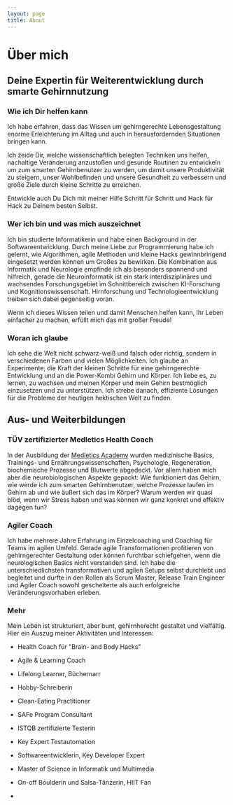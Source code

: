 ```yaml
---
layout: page
title: About
---
```

                                                                                                
# Über mich

## Deine Expertin für Weiterentwicklung durch smarte Gehirnnutzung

### Wie ich Dir helfen kann
Ich habe erfahren, dass das Wissen um gehirngerechte Lebensgestaltung enorme Erleichterung im Alltag und auch in herausfordernden Situationen bringen kann.

Ich zeide Dir, welche wissenschaftlich belegten Techniken uns helfen, nachaltige Veränderung anzustoßen und gesunde Routinen zu entwickeln um zum smarten Gehirnbenutzer zu werden, um damit unsere Produktivität zu steigern, unser Wohlbefinden und unsere Gesundheit zu verbessern und große Ziele durch kleine Schritte zu erreichen. 

Entwickle auch Du Dich mit meiner Hilfe Schritt für Schritt und Hack für Hack zu Deinem besten Selbst. 


### Wer ich bin und was mich auszeichnet 
Ich bin studierte Informatikerin und habe einen Background in der Softwareentwicklung.
Durch meine Liebe zur Programmierung habe ich gelernt, wie Algorithmen, agile Methoden und kleine Hacks gewinnbringend eingesetzt werden können um Großes zu bewirken.
Die Kombination aus Informatik und Neurologie empfinde ich als besonders spannend und hilfreich, gerade die Neuroinformatik ist ein stark interdisziplinäres und wachsendes Forschungsgebiet im Schnittbereich zwischen KI-Forschung und Kognitionswissenschaft.
Hirnforschung und Technologieentwicklung treiben sich dabei gegenseitig voran.
          
Wenn ich dieses Wissen teilen und damit Menschen helfen kann, ihr Leben einfacher zu machen, erfüllt mich das mit großer Freude!

### Woran ich glaube
Ich sehe die Welt nicht schwarz-weiß und falsch oder richtig, sondern in verschiedenen Farben und vielen Möglichkeiten.
Ich glaube an Experimente, die Kraft der kleinen Schritte für eine gehirngerechte Entwicklung und an die Power-Kombi Gehirn und Körper.
Ich liebe es, zu lernen, zu wachsen und meinen Körper und mein Gehirn bestmöglich einzusetzen und zu unterstützen.
Ich strebe danach, effiziente Lösungen für die Probleme der heutigen hektischen Welt zu finden. 

## Aus- und Weiterbildungen

### TÜV zertifizierter Medletics Health Coach
In der Ausbildung der [Medletics Academy](https://medletics-academy.de) wurden medizinische Basics, Trainings- und Ernährungswissenschaften, Psychologie, Regeneration, biochemische Prozesse und Blutwerte abgedeckt. 
Vor allem haben mich aber die neurobiologischen Aspekte gepackt: Wie funktioniert das Gehirn, wie werde ich zum smarten Gehirnbenutzer, welche Prozesse laufen im Gehirn ab und wie äußert sich das im Körper? Warum werden wir quasi blöd, wenn wir Stress haben und was können wir ganz konkret und effektiv dagegen tun?

### Agiler Coach
Ich habe mehrere Jahre Erfahrung im Einzelcoaching und Coaching für Teams im agilen Umfeld. Gerade agile Transformationen profitieren von gehirngerechter Gestaltung oder können furchtbar schiefgehen, wenn die neurologischen Basics nicht verstanden sind.
Ich habe die unterschiedlichsten transformativen und agilen Setups selbst durchlebt und begleitet und durfte in den Rollen als Scrum Master, Release Train Engineer und Agiler Coach sowohl gescheiterte als auch erfolgreiche Veränderungsvorhaben erleben. 

### Mehr
Mein Leben ist strukturiert, aber bunt, gehirnherecht gestaltet und vielfältig. Hier ein Auszug meiner Aktivitäten und Interessen:

- Health Coach für "Brain- and Body Hacks"
- Agile & Learning Coach
- Lifelong Learner, Büchernarr
- Hobby-Schreiberin
- Clean-Eating Practitioner
- SAFe Program Consultant
- ISTQB zertifizierte Testerin
- Key Expert Testautomation 
- Softwareentwicklerin, Key Developer Expert
- Master of Science in Informatik und Multimedia
- On-off Boulderin und Salsa-Tänzerin, HIIT Fan


- 

